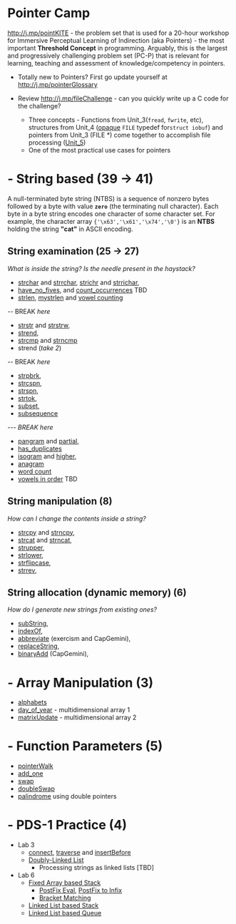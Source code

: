 # Pointer Camp
http://j.mp/pointKITE  - the problem set that is used for a 20-hour workshop for Immersive Perceptual Learning of Indirection (aka Pointers) - the most important **Threshold Concept** in programming. Arguably, this is the largest and progressively challenging problem set (PC-P) that is relevant for learning, teaching and assessment of knowledge/competency in pointers. 

  - Totally new to Pointers? First go update yourself at http://j.mp/pointerGlossary

  - Review http://j.mp/fileChallenge - can you quickly write up a C code for the challenge? 
    - Three concepts - Functions from Unit_3(`fread`, `fwrite`, etc), structures from Unit_4 ([opaque][opaque] `FILE` typedef for`struct iobuf`) and pointers from Unit_3 (FILE *)  come together to accomplish file processing ([Unit_5](http://j.mp/unit5Easy))
    - One of the most practical use cases for pointers 

[opaque]: j.mp/opaqueC 

# - String based (39 -> 41)
A null-terminated byte string (NTBS) is a sequence of nonzero bytes followed by a byte with value **`zero`** (the terminating null character). Each byte in a byte string encodes one character of some character set. For example, the character array `{'\x63','\x61','\x74','\0'}` is an **NTBS** holding the string **"cat"** in ASCII encoding.

## String examination  (25 -> 27)
_What is inside the string? Is the needle present in the haystack?_
- [strchar](http://j.mp/stringCharCC) and [strrchar](http://j.mp/stringrcharCC),  [strichr](http://j.mp/stringicharCC) and [strrichar](http://j.mp/stringiRcharCC),
- [have_no_fives](http://j.mp/haveNoFive), and [count_occurrences]() TBD
- [strlen](http://j.mp/stringLenCC), [mystrlen](http://j.mp/strlenCC) and [vowel counting](https://j.mp/vowelCC)

-- BREAK  _here_
- [strstr](http://j.mp/stringStrCC) and [strstrw](http://j.mp/strstrwrapCC), 
- [strend](http://j.mp/stringEndCC), 
- [strcmp](http://j.mp/stringCompareCC) and [strncmp](http://j.mp/stringncompareCC)
- strend (_take  2_)

-- BREAK  _here_

- [strpbrk](http://j.mp/strpbrkCC), 
- [strcspn](http://j.mp/stringcspnCC), 
- [strspn](http://j.mp/stringspnCC), 
- [strtok](http://j.mp/strTokenizeCC),
- [subset](http://j.mp/subSetCC), 
- [subsequence](http://j.mp/subSeqCC)

--- *BREAK here*
- [pangram](http://j.mp/panGramCC) and [partial](http://j.mp/pangramCC), 
- [has_duplicates](http://j.mp/countDuplicates)
- [isogram](http://j.mp/isogramCC) and [higher](http://j.mp/multipleIsogramCC),
- [anagram](http://j.mp/anagramCC)
- [word count](http://j.mp/wordcountCC)
- [vowels in order](http://j.mp/vowelsinorderCC) TBD 


## String manipulation (8)
_How can I change the contents inside a string?_ 
- [strcpy](http://j.mp/stringcopyCC) and [strncpy](http://j.mp/stringNcopyCC),
- [strcat](http://j.mp/stringCatCC) and [strncat](http://j.mp/stringNcatCC),
- [strupper](http://j.mp/strToUpperCC),
- [strlower](http://j.mp/strToLowerCC),
- [strflipcase](http://j.mp/stringflipcaseCC), 
- [strrev](http://j.mp/reverseCC),

## String allocation (dynamic memory) (6)
_How do I generate new strings from existing ones?_
- [subString](http://j.mp/subStringCC), 
- [indexOf](http://j.mp/indexCC),
- [abbreviate](http://j.mp/acronymCC) (exercism and CapGemini), 
- [replaceString](http://j.mp/replaceCC),
- [binaryAdd](http://j.mp/binaryAddCC) (CapGemini), 
  
# - Array Manipulation  (3)
- [alphabets](https://cloudcoder.kgkite.ac.in/cloudcoder/#exercise?c=33,p=1208) 
- [day_of_year](http://j.mp/dayYearCC)  - multidimensional array 1
- [matrixUpdate](http://j.mp/arrayPointer) - multidimensional array 2

# - Function Parameters (5)
- [pointerWalk](http://j.mp/pointerWalk)
- [add_one](https://cloudcoder.kgkite.ac.in/cloudcoder/#exercise?c=33,p=967) 
- [swap](http://j.mp/swapUsingPointers) 
- [doubleSwap](http://j.mp/doubleSwap)
- [palindrome](http://j.mp/dPalindromeKG) using double pointers


# - PDS-1 Practice (4)
  - Lab 3
	 - [connect](http://cloudcoder.kgkite.ac.in/cloudcoder/#exercise?c=7,p=1191), [traverse](http://cloudcoder.kgkite.ac.in/cloudcoder/#exercise?c=7,p=1190) and 
[insertBefore](http://cloudcoder.kgkite.ac.in/cloudcoder/#exercise?c=7,p=1193)
	 - [Doubly-Linked List](http://cloudcoder.kgkite.ac.in/cloudcoder/#exercise?c=7,p=1189)
       - Processing strings as linked lists [TBD]
  - Lab 6 
    - [Fixed Array based Stack](http://cloudcoder.kgkite.ac.in/cloudcoder/#exercise?c=7,p=1115)
      - [PostFix Eval](http://cloudcoder.kgkite.ac.in/cloudcoder/#exercise?c=7,p=1120),  [PostFix to Infix](http://j.mp/infixPostfix)
      - [Bracket Matching](http://cloudcoder.kgkite.ac.in/cloudcoder/#exercise?c=7,p=1126)
    - [Linked List based Stack](http://cloudcoder.kgkite.ac.in/cloudcoder/#exercise?c=7,p=1162)
    - [Linked List based Queue](http://cloudcoder.kgkite.ac.in/cloudcoder/#exercise?c=7,p=1188)

<!---
## Another Pointer Problem Set 

http://clc-wiki.net/wiki/C_standard_library:string.h

![clibrary]( http://j.mp/pointerProblems)

--->
